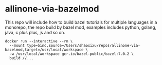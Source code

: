 # allinone-via-bazelmod

This repo will include how to build bazel tutorials for multiple languages in a monorepo, the repo build by bazel mod, 
examples includes python, golang, java, c plus plus, js and so on.  

```shell
docker run --interactive --rm \
  --mount type=bind,source=/Users/shaoxixu/repos/allinone-via-bazelmod,target=/usr/local/workspace \
  -w /usr/local/workspace gcr.io/bazel-public/bazel:7.0.2 \
  build //...
```
